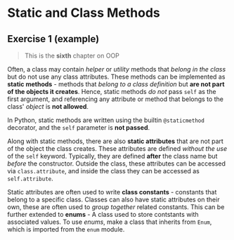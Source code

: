 # Static and Class Methods

## Exercise 1 (example)

> This is the **sixth** chapter on OOP

Often, a class may contain *helper* or *utility* methods that *belong in the class* but do not use any class attributes. These methods can be implemented as **static methods** - methods that *belong to a class definition* but **are not part of the objects it creates**. Hence, static methods *do not* pass `self` as the first argument, and referencing any attribute or method that belongs to the class' *object* is **not allowed**.

In Python, static methods are written using the builtin `@staticmethod` decorator, and the `self` parameter is **not passed**.

Along with static methods, there are also **static attributes** that are not part of the object the class creates. These attributes are defined *without the use* of the `self` keyword. Typically, they are defined **after** the class name but *before* the constructor. Outside the class, these attributes can be accessed via `class.attribute`, and inside the class they can be accessed as `self.attribute`. 

Static attributes are often used to write **class constants** - constants that belong to a specific class. Classes can also have static attributes on their own, these are often used to *group together* related constants. This can be further extended to **enums** - A class used to store contstants with associated values. To use *enums*, make a class that inherits from `Enum`, which is imported from the `enum` module.
